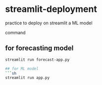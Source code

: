 # streamlit-deployment
practice to deploy on streamlit a ML model

command
## for forecasting model
```sh
streamlit run forecast-app.py

## for ML model
```sh
streamlit run app.py